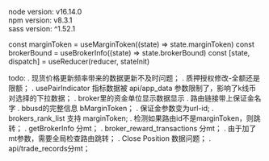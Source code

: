 node version: v16.14.0\
npm version: v8.3.1\
sass version: ^1.52.1


const marginToken = useMarginToken((state) => state.marginToken)
const brokerBound = useBrokerInfo((state) => state.brokerBound)
const [state, dispatch] = useReducer(reducer, stateInit)


todo:
. 现货价格更新频率带来的数据更新不及时问题；
. 质押授权修改-全额还是限额；
. usePairIndicator 指标数据被 api/app_data 参数限制了，影响了k线币对选择的下拉数据；
. broker里的资金单位显示数据显示
. 路由链接带上保证金名字
. bbusd的完整信息 bMarginToken；
. 保证金参数变为url-id;
. brokers_rank_list 支持 marginToken;
. 检测如果路由id不是marginToken，则跳转；
. getBrokerInfo 分mt；
. broker_reward_transactions 分mt；
. 由于加了mt参数，需要全局检查路由跳转；
. Close Position 数据问题；
. api/trade_records分mt；